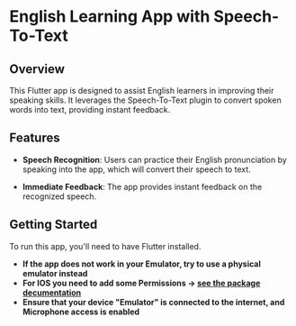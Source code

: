 # English Learning App with Speech-To-Text
## Overview

This Flutter app is designed to assist English learners in improving their speaking skills. It leverages the Speech-To-Text plugin to convert spoken words into text, providing instant feedback.

## Features

- **Speech Recognition**: Users can practice their English pronunciation by speaking into the app, which will convert their speech to text.
  
- **Immediate Feedback**: The app provides instant feedback on the recognized speech.

## Getting Started

To run this app, you'll need to have Flutter installed. 
- **If the app does not work in your Emulator, try to use a physical emulator instead**
- **For IOS you need to add some Permissions -> [see the package decumentation](https://pub.dev/packages/speech_to_text)**
- **Ensure that your device "Emulator" is connected to the internet, and Microphone access is enabled**
